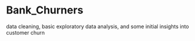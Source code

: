 # Bank_Churners
data cleaning, basic exploratory data analysis, and some initial insights into customer churn
